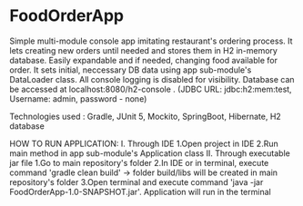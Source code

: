 # FoodOrderApp
Simple multi-module console app imitating restaurant's ordering process. It lets creating new orders until needed and stores them in H2 in-memory database. Easily expandable and if needed, changing food available for order.
It sets initial, neccessary DB data using app sub-module's DataLoader class. All console logging is disabled for visibility. 
Database can be accessed at localhost:8080/h2-console . (JDBC URL: jdbc:h2:mem:test, Username: admin, password - none) 

Technologies used :
 Gradle, JUnit 5, Mockito, SpringBoot, Hibernate, H2 database
 
 HOW TO RUN APPLICATION:
  I. Through IDE
    1.Open project in IDE
    2.Run main method in app sub-module's Application class
  II. Through executable jar file
    1.Go to main repository's folder
    2.In IDE or in terminal, execute command 'gradle clean build' -> folder build/libs will be created in main repository's folder
    3.Open terminal and execute command 'java -jar FoodOrderApp-1.0-SNAPSHOT.jar'. Application will run in the terminal
